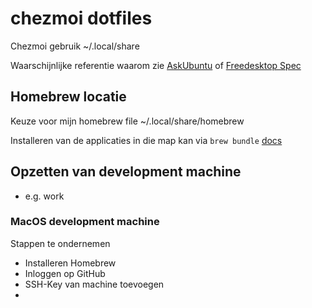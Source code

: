 # chezmoi dotfiles

Chezmoi gebruik ~/.local/share

Waarschijnlijke referentie waarom zie [AskUbuntu](https://askubuntu.com/a/14536) 
of [Freedesktop Spec](https://specifications.freedesktop.org/basedir-spec/basedir-spec-latest.html)

## Homebrew locatie
Keuze voor mijn homebrew file ~/.local/share/homebrew

Installeren van de applicaties in die map kan via `brew bundle` [docs](https://docs.brew.sh/Manpage#bundle-subcommand.)

## Opzetten van development machine 
- e.g. work
### MacOS development machine
Stappen te ondernemen
- Installeren Homebrew
- Inloggen op GitHub
- SSH-Key van machine toevoegen
- 

